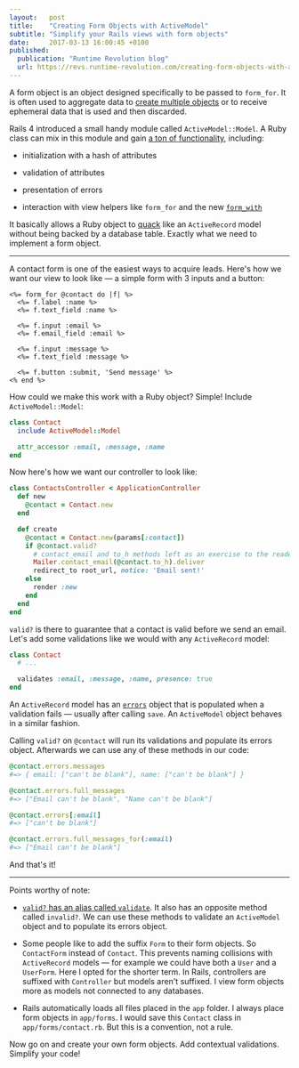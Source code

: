 ```yaml
---
layout:   post
title:    "Creating Form Objects with ActiveModel"
subtitle: "Simplify your Rails views with form objects"
date:     2017-03-13 16:00:45 +0100
published:
  publication: "Runtime Revolution blog"
  url: https://revs.runtime-revolution.com/creating-form-objects-with-activemodel-346e6c2abbf3
---
```

A form object is an object designed specifically to be passed to `form_for`.
It is often used to aggregate data to [create multiple objects] or to receive ephemeral data that is used and then discarded.

Rails 4 introduced a small handy module called `ActiveModel::Model`.
A Ruby class can mix in this module and gain [a ton of functionality], including:

* initialization with a hash of attributes

* validation of attributes

* presentation of errors

* interaction with view helpers like `form_for` and the new [`form_with`]

It basically allows a Ruby object to [quack] like an `ActiveRecord` model without being backed by a database table.
Exactly what we need to implement a form object.

---

A contact form is one of the easiest ways to acquire leads.
Here's how we want our view to look like — a simple form with 3 inputs and a button:

```erb
<%= form_for @contact do |f| %>
  <%= f.label :name %>
  <%= f.text_field :name %>

  <%= f.input :email %>
  <%= f.email_field :email %>

  <%= f.input :message %>
  <%= f.text_field :message %>

  <%= f.button :submit, 'Send message' %>
<% end %>
```

How could we make this work with a Ruby object? Simple! Include `ActiveModel::Model`:

```ruby
class Contact
  include ActiveModel::Model

  attr_accessor :email, :message, :name
end
```

Now here's how we want our controller to look like:

```ruby
class ContactsController < ApplicationController
  def new
    @contact = Contact.new
  end

  def create
    @contact = Contact.new(params[:contact])
    if @contact.valid?
      # contact_email and to_h methods left as an exercise to the reader
      Mailer.contact_email(@contact.to_h).deliver
      redirect_to root_url, notice: 'Email sent!'
    else
      render :new
    end
  end
end
```

`valid?` is there to guarantee that a contact is valid before we send an email.
Let's add some validations like we would with any `ActiveRecord` model:

```ruby
class Contact
  # ...

  validates :email, :message, :name, presence: true
end
```

An `ActiveRecord` model has an [`errors`] object
that is populated when a validation fails — usually after calling `save`.
An `ActiveModel` object behaves in a similar fashion.

Calling `valid?` on `@contact` will run its validations and populate its errors object.
Afterwards we can use any of these methods in our code:

```ruby
@contact.errors.messages
#=> { email: ["can't be blank"], name: ["can't be blank"] }

@contact.errors.full_messages
#=> ["Email can't be blank", "Name can't be blank"]

@contact.errors[:email]
#=> ["can't be blank"]

@contact.errors.full_messages_for(:email)
#=> ["Email can't be blank"]
```

And that's it!

---

Points worthy of note:

* [`valid?` has an alias called `validate`].
  It also has an opposite method called `invalid?`.
  We can use these methods to validate an `ActiveModel` object and to populate its errors object.

* Some people like to add the suffix `Form` to their form objects. So `ContactForm` instead of `Contact`.
  This prevents naming collisions with `ActiveRecord` models — for example we could have both a `User` and a `UserForm`.
  Here I opted for the shorter term.
  In Rails, controllers are suffixed with `Controller` but models aren't suffixed.
  I view form objects more as models not connected to any databases.

* Rails automatically loads all files placed in the `app` folder.
  I always place form objects in `app/forms`.
  I would save this `Contact` class in `app/forms/contact.rb`.
  But this is a convention, not a rule.

Now go on and create your own form objects.
Add contextual validations.
Simplify your code!

[create multiple objects]: 2017-04-20-saving-multiple-models-with-form-objects-and-transactions.md
[a ton of functionality]: http://api.rubyonrails.org/classes/ActiveModel.html
[`form_with`]: http://weblog.rubyonrails.org/2017/2/23/Rails-5-1-beta1/#unify-form_tagform_for-with-form_with
[quack]: https://robots.thoughtbot.com/back-to-basics-polymorphism-and-ruby#duck-typing
[`errors`]: http://guides.rubyonrails.org/active_record_validations.html#working-with-validation-errors
[`valid?` has an alias called `validate`]: http://apidock.com/rails/ActiveRecord/Validations/valid%3F
